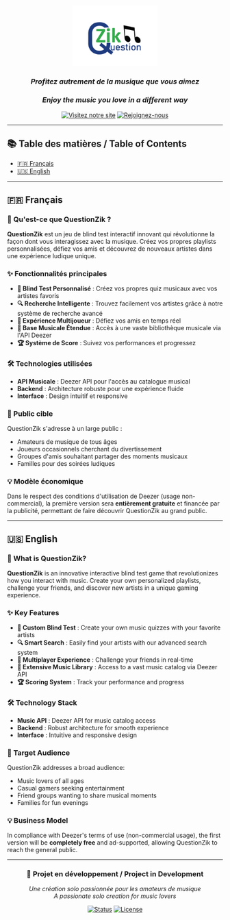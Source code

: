 <div align="center">
  <img src="https://github.com/questionzik/.github/blob/main/resources/qz-logo.png" alt="QuestionZik Logo" width="200"/>
  
  ### *Profitez autrement de la musique que vous aimez*
  ### *Enjoy the music you love in a different way*
  
  [![Visitez notre site](https://img.shields.io/badge/Visitez-Notre%20Site-blue?style=for-the-badge)](https://www.questionzik.com)
  [![Rejoignez-nous](https://img.shields.io/badge/Rejoignez-Nous-green?style=for-the-badge)](https://www.questionzik.com/register)
  
  ---
</div>

## 📚 Table des matières / Table of Contents

- [🇫🇷 Français](#-français)
- [🇺🇸 English](#-english)

---

## 🇫🇷 Français

### 🎵 Qu'est-ce que QuestionZik ?

**QuestionZik** est un jeu de blind test interactif innovant qui révolutionne la façon dont vous interagissez avec la musique. Créez vos propres playlists personnalisées, défiez vos amis et découvrez de nouveaux artistes dans une expérience ludique unique.

### ✨ Fonctionnalités principales

- **🎯 Blind Test Personnalisé** : Créez vos propres quiz musicaux avec vos artistes favoris
- **🔍 Recherche Intelligente** : Trouvez facilement vos artistes grâce à notre système de recherche avancé
- **📱 Expérience Multijoueur** : Défiez vos amis en temps réel
- **🎼 Base Musicale Étendue** : Accès à une vaste bibliothèque musicale via l'API Deezer
- **🏆 Système de Score** : Suivez vos performances et progressez

### 🛠️ Technologies utilisées

- **API Musicale** : Deezer API pour l'accès au catalogue musical
- **Backend** : Architecture robuste pour une expérience fluide
- **Interface** : Design intuitif et responsive

### 🎯 Public cible

QuestionZik s'adresse à un large public :
- Amateurs de musique de tous âges
- Joueurs occasionnels cherchant du divertissement
- Groupes d'amis souhaitant partager des moments musicaux
- Familles pour des soirées ludiques

### 💡 Modèle économique

Dans le respect des conditions d'utilisation de Deezer (usage non-commercial), la première version sera **entièrement gratuite** et financée par la publicité, permettant de faire découvrir QuestionZik au grand public.

---

## 🇺🇸 English

### 🎵 What is QuestionZik?

**QuestionZik** is an innovative interactive blind test game that revolutionizes how you interact with music. Create your own personalized playlists, challenge your friends, and discover new artists in a unique gaming experience.

### ✨ Key Features

- **🎯 Custom Blind Test** : Create your own music quizzes with your favorite artists
- **🔍 Smart Search** : Easily find your artists with our advanced search system
- **📱 Multiplayer Experience** : Challenge your friends in real-time
- **🎼 Extensive Music Library** : Access to a vast music catalog via Deezer API
- **🏆 Scoring System** : Track your performance and progress

### 🛠️ Technology Stack

- **Music API** : Deezer API for music catalog access
- **Backend** : Robust architecture for smooth experience
- **Interface** : Intuitive and responsive design

### 🎯 Target Audience

QuestionZik addresses a broad audience:
- Music lovers of all ages
- Casual gamers seeking entertainment
- Friend groups wanting to share musical moments
- Families for fun evenings

### 💡 Business Model

In compliance with Deezer's terms of use (non-commercial usage), the first version will be **completely free** and ad-supported, allowing QuestionZik to reach the general public.

---

<div align="center">
  
### 🚀 Projet en développement / Project in Development
*Une création solo passionnée pour les amateurs de musique*  
*A passionate solo creation for music lovers*

[![Status](https://img.shields.io/badge/Status-En%20Développement-orange?style=flat-square)](https://github.com/questionzik)
[![License](https://img.shields.io/badge/License-Deezer%20API%20Compliant-green?style=flat-square)](https://developers.deezer.com/termsofuse)

</div>
